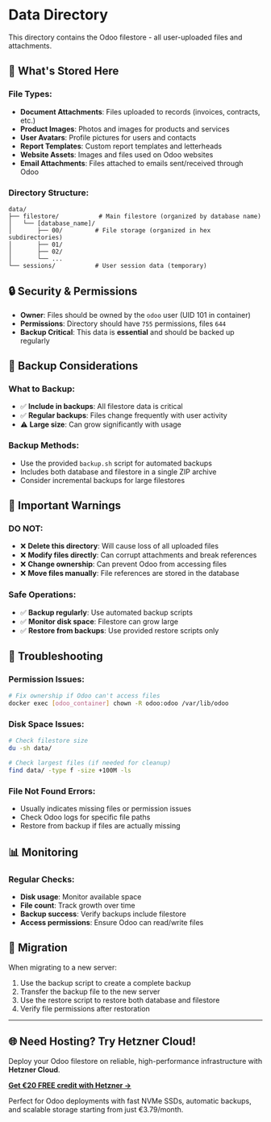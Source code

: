 # Data Directory

This directory contains the Odoo filestore - all user-uploaded files and attachments.

## 📁 What's Stored Here

### File Types:
- **Document Attachments**: Files uploaded to records (invoices, contracts, etc.)
- **Product Images**: Photos and images for products and services
- **User Avatars**: Profile pictures for users and contacts
- **Report Templates**: Custom report templates and letterheads
- **Website Assets**: Images and files used on Odoo websites
- **Email Attachments**: Files attached to emails sent/received through Odoo

### Directory Structure:
```
data/
├── filestore/           # Main filestore (organized by database name)
│   └── [database_name]/
│       ├── 00/         # File storage (organized in hex subdirectories)
│       ├── 01/
│       ├── 02/
│       └── ...
└── sessions/           # User session data (temporary)
```

## 🔒 Security & Permissions

- **Owner**: Files should be owned by the `odoo` user (UID 101 in container)
- **Permissions**: Directory should have `755` permissions, files `644`
- **Backup Critical**: This data is **essential** and should be backed up regularly

## 💾 Backup Considerations

### What to Backup:
- ✅ **Include in backups**: All filestore data is critical
- ✅ **Regular backups**: Files change frequently with user activity
- ⚠️ **Large size**: Can grow significantly with usage

### Backup Methods:
- Use the provided `backup.sh` script for automated backups
- Includes both database and filestore in a single ZIP archive
- Consider incremental backups for large filestores

## 🚨 Important Warnings

### DO NOT:
- ❌ **Delete this directory**: Will cause loss of all uploaded files
- ❌ **Modify files directly**: Can corrupt attachments and break references
- ❌ **Change ownership**: Can prevent Odoo from accessing files
- ❌ **Move files manually**: File references are stored in the database

### Safe Operations:
- ✅ **Backup regularly**: Use automated backup scripts
- ✅ **Monitor disk space**: Filestore can grow large
- ✅ **Restore from backups**: Use provided restore scripts only

## 🔧 Troubleshooting

### Permission Issues:
```bash
# Fix ownership if Odoo can't access files
docker exec [odoo_container] chown -R odoo:odoo /var/lib/odoo
```

### Disk Space Issues:
```bash
# Check filestore size
du -sh data/

# Check largest files (if needed for cleanup)
find data/ -type f -size +100M -ls
```

### File Not Found Errors:
- Usually indicates missing files or permission issues
- Check Odoo logs for specific file paths
- Restore from backup if files are actually missing

## 📊 Monitoring

### Regular Checks:
- **Disk usage**: Monitor available space
- **File count**: Track growth over time
- **Backup success**: Verify backups include filestore
- **Access permissions**: Ensure Odoo can read/write files

## 🔄 Migration

When migrating to a new server:
1. Use the backup script to create a complete backup
2. Transfer the backup file to the new server
3. Use the restore script to restore both database and filestore
4. Verify file permissions after restoration

---

## 🌐 Need Hosting? Try Hetzner Cloud!

Deploy your Odoo filestore on reliable, high-performance infrastructure with **Hetzner Cloud**.

**[Get €20 FREE credit with Hetzner →](https://hetzner.cloud/?ref=wXmhFZiVG5Ev)**

Perfect for Odoo deployments with fast NVMe SSDs, automatic backups, and scalable storage starting from just €3.79/month.

